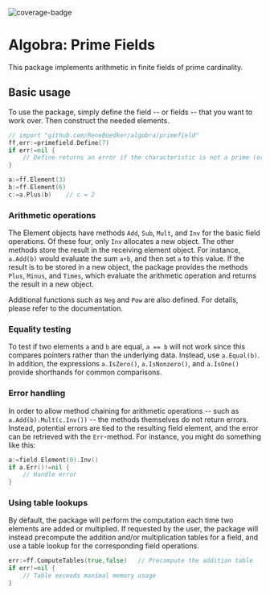 ![coverage-badge](https://img.shields.io/badge/coverage-96.3%25-brightgreen?cacheSeconds=86400&style=flat)
# Algobra: Prime Fields
This package implements arithmetic in finite fields of prime cardinality.

## Basic usage
To use the package, simply define the field -- or fields -- that you want to work over. Then construct the needed elements.
```go
// import "github.com/ReneBoedker/algobra/primefield"
ff,err:=primefield.Define(7)
if err!=nil {
    // Define returns an error if the characteristic is not a prime (or too large)
}

a:=ff.Element(3)
b:=ff.Element(6)
c:=a.Plus(b)    // c = 2
```

### Arithmetic operations
The Element objects have methods `Add`, `Sub`, `Mult`, and `Inv` for the basic field operations. Of these four, only `Inv` allocates a new object. The other methods store the result in the receiving element object. For instance, `a.Add(b)` would evaluate the sum `a+b`, and then set `a` to this value. If the result is to be stored in a new object, the package provides the methods `Plus`, `Minus`, and `Times`, which evaluate the arithmetic operation and returns the result in a new object.

Additional functions such as `Neg` and `Pow` are also defined. For details, please refer to the documentation.

### Equality testing
To test if two elements `a` and `b` are equal, `a == b` will not work since this compares pointers rather than the underlying data. Instead, use `a.Equal(b)`. In addition, the expressions `a.IsZero()`, `a.IsNonzero()`, and `a.IsOne()` provide shorthands for common comparisons.

### Error handling
In order to allow method chaining for arithmetic operations -- such as `a.Add(b).Mult(c.Inv())` -- the methods themselves do not return errors. Instead, potential errors are tied to the resulting field element, and the error can be retrieved with the `Err`-method. For instance, you might do something like this:
``` go
a:=field.Element(0).Inv()
if a.Err()!=nil {
    // Handle error
}
```

### Using table lookups
By default, the package will perform the computation each time two elements are added or multiplied. If requested by the user, the package will instead precompute the addition and/or multiplication tables for a field, and use a table lookup for the corresponding field operations.
```go
err:=ff.ComputeTables(true,false)   // Precompute the addition table
if err!=nil {
    // Table exceeds maximal memory usage
}
```
